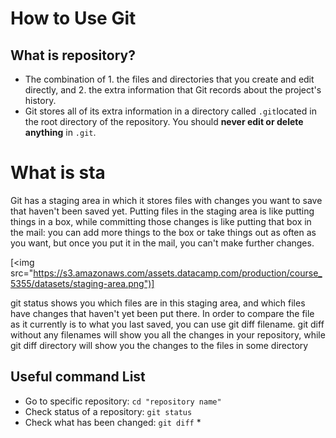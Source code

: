# **How to Use Git**

## What is repository?
- The combination of  1. the files and directories that you create and edit directly, and 2. the extra information that Git records about the project's history. 
- Git stores all of its extra information in a directory called `.git`located in the root directory of the repository. You should **never edit or delete anything** in  `.git`.


# What is sta
Git has a staging area in which it stores files with changes you want to save that haven't been saved yet. Putting files in the staging area is like putting things in a box, while committing those changes is like putting that box in the mail: you can add more things to the box or take things out as often as you want, but once you put it in the mail, you can't make further changes.

[<img src="https://s3.amazonaws.com/assets.datacamp.com/production/course_5355/datasets/staging-area.png")]

git status shows you which files are in this staging area, and which files have changes that haven't yet been put there. In order to compare the file as it currently is to what you last saved, you can use git diff filename. git diff without any filenames will show you all the changes in your repository, while git diff directory will show you the changes to the files in some directory

## Useful command List 
* Go  to specific repository: `cd "repository name"` 
* Check status of a repository: `git status`
* Check what has been changed: `git diff`
                              * 

